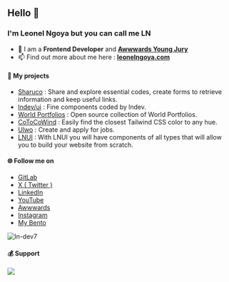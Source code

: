 ## Hello 👋
### I'm Leonel Ngoya but you can call me LN

- 🌴 I am a <b>Frontend Developer</b> and <b><a href="https://www.awwwards.com/jury-member/ln-dev" target="_blank">Awwwards Young Jury</a></b>
- 📫 Find out more about me here : <b><a href="https://leonelngoya.com" target="_blank">leonelngoya.com</a></b>

#### 🚀 My projects

- <a href="https://sharuco.lndev.me/" target="_blank">Sharuco</a> : Share and explore essential codes, create forms to retrieve information and keep useful links.
- <a href="https://ui.lndev.me/" target="_blank">lndev/ui</a> : Fine components coded by lndev.
- <a href="https://wp.lndev.me/" target="_blank">World Portfolios</a> : Open source collection of World Portfolios.
- <a href="https://cotocowind.lndev.me/" target="_blank">CoToCoWind</a> : Easily find the closest Tailwind CSS color to any hue.
- <a href="https://ulwo.lndev.me/" target="_blank">Ulwo</a> : Create and apply for jobs.
- <a href="https://lnui.lndev.me/" target="_blank">LNUI</a> : With LNUI you will have components of all types that will allow you to build your website from scratch.

#### 🌐 Follow me on

- <a href="https://gitlab.com/ln-dev7" target="_blank">GitLab</a>
- <a href="https://twitter.com/ln_dev7" target="_blank">X ( Twitter )</a>
- <a href="https://linkedin.com/in/lndev" target="_blank">LinkedIn</a>
- <a href="https://youtube.com/@LNDev/" target="_blank">YouTube</a>
- <a href="https://awwwards.com/ln-dev/" target="_blank">Awwwards</a>
- <a href="https://instagram.com/ln_dev7" target="_blank">Instagram</a>
- <a href="https://bento.me/lndev" target="_blank">My Bento</a>

<img src="https://komarev.com/ghpvc/?username=ln-dev7&label=Profile%20views&color=0e75b6&style=flat" alt="ln-dev7" />

#### 💰 Support
<p><a href="https://www.buymeacoffee.com/lndev"><img src="https://img.buymeacoffee.com/button-api/?text=Buy me a coffee&emoji=☕&slug=lndev&button_colour=BD5FFF&font_colour=ffffff&font_family=Lato&outline_colour=000000&coffee_colour=FFDD00" /></a></p><br><br>
